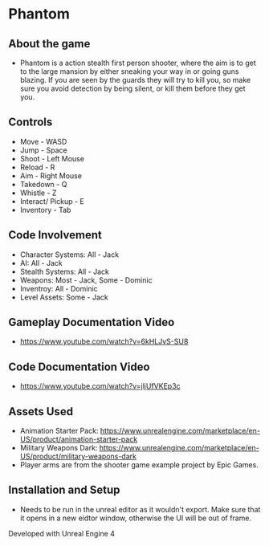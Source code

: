 # Phantom
## About the game
- Phantom is a action stealth first person shooter, where the aim is to get to the large mansion by either sneaking your way in or going guns blazing. If you are seen by the guards they will try to kill you, so make sure you avoid detection by being silent, or kill them before they get you.

## Controls
- Move - WASD
- Jump - Space
- Shoot - Left Mouse
- Reload - R
- Aim - Right Mouse
- Takedown - Q
- Whistle - Z
- Interact/ Pickup - E
- Inventory - Tab

## Code Involvement
- Character Systems: All - Jack
- AI: All - Jack
- Stealth Systems: All - Jack
- Weapons: Most - Jack, Some - Dominic
- Inventroy: All - Dominic
- Level Assets: Some - Jack

## Gameplay Documentation Video
- https://www.youtube.com/watch?v=6kHLJvS-SU8

## Code Documentation Video
- https://www.youtube.com/watch?v=jljUfVKEp3c

## Assets Used
- Animation Starter Pack: https://www.unrealengine.com/marketplace/en-US/product/animation-starter-pack
- Military Weapons Dark: https://www.unrealengine.com/marketplace/en-US/product/military-weapons-dark
- Player arms are from the shooter game example project by Epic Games.

## Installation and Setup
- Needs to be run in the unreal editor as it wouldn't export. Make sure that it opens in a new eidtor window, otherwise the UI will be out of frame.

Developed with Unreal Engine 4
